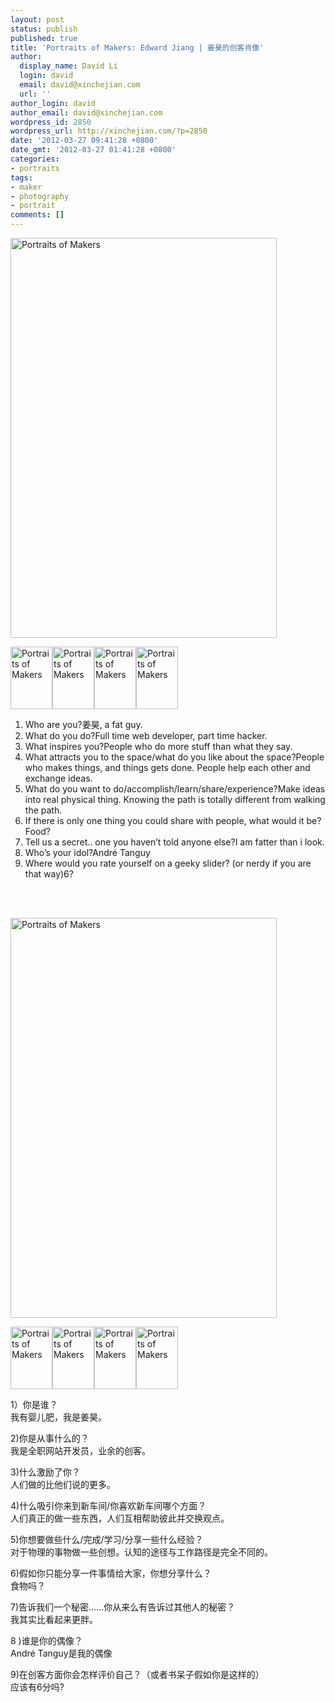 ```yaml
---
layout: post
status: publish
published: true
title: 'Portraits of Makers: Edward Jiang | 姜昊的创客肖像'
author:
  display_name: David Li
  login: david
  email: david@xinchejian.com
  url: ''
author_login: david
author_email: david@xinchejian.com
wordpress_id: 2850
wordpress_url: http://xinchejian.com/?p=2850
date: '2012-03-27 09:41:28 +0800'
date_gmt: '2012-03-27 01:41:28 +0800'
categories:
- portraits
tags:
- maker
- photography
- portrait
comments: []
---
```

<p><!--:en--></p>
<p><a title="Portraits of Makers by xinchejian, on Flickr" href="http://www.flickr.com/photos/76398697@N08/6854423744/"><img src="http://farm8.staticflickr.com/7101/6854423744_91afa23c03_z.jpg" alt="Portraits of Makers" width="426" height="640" /></a></p>
<div class="portraits-small"><a title="Portraits of Makers by xinchejian, on Flickr" href="http://www.flickr.com/photos/76398697@N08/7000545363/"><img src="http://farm7.staticflickr.com/6058/7000545363_4cc4e8b57a_t.jpg" alt="Portraits of Makers" width="67" height="100" /></a><a title="Portraits of Makers by xinchejian, on Flickr" href="http://www.flickr.com/photos/76398697@N08/6854422576/"><img src="http://farm7.staticflickr.com/6222/6854422576_3e9d878a3d_t.jpg" alt="Portraits of Makers" width="67" height="100" /></a><a title="Portraits of Makers by xinchejian, on Flickr" href="http://www.flickr.com/photos/76398697@N08/6854426354/"><img src="http://farm8.staticflickr.com/7129/6854426354_4c75ce12b2_t.jpg" alt="Portraits of Makers" width="67" height="100" /></a><a title="Portraits of Makers by xinchejian, on Flickr" href="http://www.flickr.com/photos/76398697@N08/7000567211/"><img src="http://farm8.staticflickr.com/7068/7000567211_9c891f6fc6_t.jpg" alt="Portraits of Makers" width="67" height="100" /></a><br />
</div></p>
<ol>
<li>Who are you?姜昊, a fat guy.</li>
<li>What do you do?Full time web developer, part time hacker.</li>
<li>What inspires you?People who do more stuff than what they say.</li>
<li>What attracts you to the space/what do you like about the space?People who makes things, and things gets done. People help each other and exchange ideas.</li>
<li>What do you want to do/accomplish/learn/share/experience?Make ideas into real physical thing. Knowing the path is totally different from walking the path.</li>
<li>If there is only one thing you could share with people, what would it be?Food?</li>
<li>Tell us a secret.. one you haven&rsquo;t told anyone else?I am fatter than i look.</li>
<li>Who&rsquo;s your idol?Andr&eacute; Tanguy</li>
<li>Where would you rate yourself on a geeky slider? (or nerdy if you are that way)6?</li><br />
</ol></p>
<p><!--:--><!--:zh--></p>
<p>&nbsp;</p>
<div>
<p><a title="Portraits of Makers by xinchejian, on Flickr" href="http://www.flickr.com/photos/76398697@N08/6854423744/"><img src="http://farm8.staticflickr.com/7101/6854423744_91afa23c03_z.jpg" alt="Portraits of Makers" width="426" height="640" /></a></p>
<div class="portraits-small"><a title="Portraits of Makers by xinchejian, on Flickr" href="http://www.flickr.com/photos/76398697@N08/7000545363/"><img src="http://farm7.staticflickr.com/6058/7000545363_4cc4e8b57a_t.jpg" alt="Portraits of Makers" width="67" height="100" /></a><a title="Portraits of Makers by xinchejian, on Flickr" href="http://www.flickr.com/photos/76398697@N08/6854422576/"><img src="http://farm7.staticflickr.com/6222/6854422576_3e9d878a3d_t.jpg" alt="Portraits of Makers" width="67" height="100" /></a><a title="Portraits of Makers by xinchejian, on Flickr" href="http://www.flickr.com/photos/76398697@N08/6854426354/"><img src="http://farm8.staticflickr.com/7129/6854426354_4c75ce12b2_t.jpg" alt="Portraits of Makers" width="67" height="100" /></a><a title="Portraits of Makers by xinchejian, on Flickr" href="http://www.flickr.com/photos/76398697@N08/7000567211/"><img src="http://farm8.staticflickr.com/7068/7000567211_9c891f6fc6_t.jpg" alt="Portraits of Makers" width="67" height="100" /></a></p>
<p>1）你是谁？<br />
我有婴儿肥，我是姜昊。</p>
<p>2)你是从事什么的？<br />
我是全职网站开发员，业余的创客。</p>
<p>3)什么激励了你？<br />
人们做的比他们说的更多。</p>
<p>4)什么吸引你来到新车间/你喜欢新车间哪个方面？<br />
人们真正的做一些东西，人们互相帮助彼此并交换观点。</p>
<p>5)你想要做些什么/完成/学习/分享一些什么经验？<br />
对于物理的事物做一些创想。认知的途径与工作路径是完全不同的。</p>
<p>6)假如你只能分享一件事情给大家，你想分享什么？<br />
食物吗？</p>
<p>7)告诉我们一个秘密&hellip;&hellip;你从来么有告诉过其他人的秘密？<br />
我其实比看起来更胖。</p>
<p>8 )谁是你的偶像？<br />
Andr&eacute; Tanguy是我的偶像</p>
<p>9)在创客方面你会怎样评价自己？（或者书呆子假如你是这样的）<br />
应该有6分吗?</div><br />
</div><!--:--></p>
